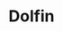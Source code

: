 ---
title: "Dolfin"
seoTitle: "Dolfin"
seoDescription: "Omnico had a common challenge: how to integrate SYSPRO into multiple sales channels. Our solution? A Magento B2B and B2C e-commerce website integrated with Stock2Shop. We worked closely with Omnico to create the perfect solution to suit their needs. Read more!"
lead: "Omnico is a major importer of lifestyle, cycle and electronic brands, including GoPro, Canondale, Giro, Stages, Ryder and Red-e."
summary: "Formerly Sage Pastel Partner: This tried and tested accounting software includes direct bank feeds and many useful cloud features to help you boost productivity."
image: "/images/dolfin.png"
imageAlt: "Dolfin"
imageTitle: "Dolfin"
imageWidth: "80"
category: "erp"
aliases: "/dolfin/dolfin/"
weight: 18
---